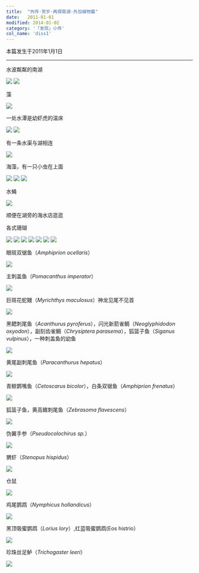 ```yaml
---
title:  "外传·贺岁·再探南湖·外加植物篇"
date:   2011-01-01
modified: 2014-01-02
category: '「发现」小传'
col_name: 'diss1'
---
```

本篇发生于2011年1月1日

---

水波粼粼的南湖

<img class='disc' src='https://i.postimg.cc/Bb0gv88b/11.jpg'>

<img class='disc' src='https://i.postimg.cc/28CGRZRX/22.jpg'>


藻

<img class='disc' src='https://i.postimg.cc/FHRx1XKy/33.jpg'>


一处水潭是幼虾虎的温床

<img class='disc' src='https://i.postimg.cc/7YXVxZqP/55.jpg'>

<img class='disc' src='https://i.postimg.cc/MTR5x0pg/66.jpg'>


有一条水渠与湖相连

<img class='disc' src='https://i.postimg.cc/y6mjbT5Z/77.jpg'>



海藻，有一只小虫在上面

<img class='disc' src='https://i.postimg.cc/rp7jvZMS/88.jpg'>


<img class='disc' src='https://i.postimg.cc/CxQsqrZW/99.jpg'>

<img class='disc' src='https://i.postimg.cc/fbSjj7mk/100.jpg'>


水蝇

<img class='disc' src='https://i.postimg.cc/d182gqWY/101.jpg'>


顺便在湖旁的海水店逛逛

各式珊瑚

<img class='disc' src='https://i.postimg.cc/hjF8CJ1s/102.jpg'>


<img class='disc' src='https://i.postimg.cc/59S532Y5/103.jpg'>

<img class='disc' src='https://i.postimg.cc/m2ZY6WCv/104.jpg'>

<img class='disc' src='https://i.postimg.cc/6qcd5MJb/105.jpg'>

<img class='disc' src='https://i.postimg.cc/D0nrTtDb/106.jpg'>

<img class='disc' src='https://i.postimg.cc/28H4s9xV/107.jpg'>

<img class='disc' src='https://i.postimg.cc/HkVQd0S3/108.jpg'>


眼斑双锯鱼（<i>Amphiprion ocellaris</i>）

<img class='disc' src='https://i.postimg.cc/zG6TBL6N/109.jpg'>



主刺盖鱼（<i>Pomacanthus imperator</i>）

<img class='disc' src='https://i.postimg.cc/W4ZgJNck/204.jpg'>



巨斑花蛇鳗（<i>Myrichthys maculosus</i>）神龙见尾不见首

<img class='disc' src='https://i.postimg.cc/4dTt6DXF/205.jpg'>



黑鳃刺尾鱼（<i>Acanthurus pyroferus</i>），闪光新箭雀鲷（<i>Neoglyphidodon oxyodon</i>），副刻齿雀鲷（<i>Chrysiptera parasema</i>），狐篮子鱼（<i>Siganus vulpinus</i>），一种刺盖鱼的幼鱼

<img class='disc' src='https://i.postimg.cc/4dbcBWd4/206.jpg'>


黄尾副刺尾鱼（<i>Paracanthurus hepatus</i>）

<img class='disc' src='https://i.postimg.cc/1XmqTDnG/207.jpg'>


青鲸鹦嘴鱼（<i>Cetoscarus bicolor</i>），白条双锯鱼（<i>Amphiprion frenatus</i>）

<img class='disc' src='https://i.postimg.cc/RhgHzqKj/208.jpg'>

狐篮子鱼，黄高鳍刺尾鱼（<i>Zebrasoma flavescens</i>）

<img class='disc' src='https://i.postimg.cc/BZpDF7kM/209.jpg'>

伪翼手参（<i>Pseudocolochirus sp.</i>）

<img class='disc' src='https://i.postimg.cc/vHSVqgQn/210.jpg'>

猬虾（<i>Stenopus hispidus</i>）

<img class='disc' src='https://i.postimg.cc/kX5SvFd9/211.jpg'>

仓鼠

<img class='disc' src='https://i.postimg.cc/cLg8VxHb/212.jpg'>

鸡尾鹦鹉（<i>Nymphicus hollandicus</i>）

<img class='disc' src='https://i.postimg.cc/kg0tC0RX/213.jpg'>

黑顶吸蜜鹦鹉（<i>Lorius lory</i>）,红蓝吸蜜鹦鹉(Eos histrio</i>）

<img class='disc' src='https://i.postimg.cc/3w20xt2j/214.jpg'>

珍珠丝足鲈（<i>Trichogaster leeri</i>）

<img class='disc' src='https://i.postimg.cc/LXTqzhCn/215.jpg'>
